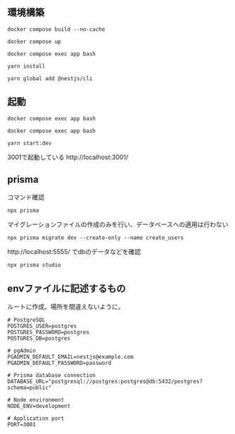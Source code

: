## 環境構築
```
docker compose build --no-cache
```
```
docker compose up
```
```
docker compose exec app bash
```
```
yarn install
```
```
yarn global add @nestjs/cli
```


## 起動
```
docker compose exec app bash
```
```
docker compose exec app bash
```
```
yarn start:dev
```

3001で起動している
http://localhost:3001/


## prisma
コマンド確認
```
npx prisma
```
マイグレーションファイルの作成のみを行い、データベースへの適用は行わない
```
npx prisma migrate dev --create-only --name create_users
```

http://localhost:5555/ でdbのデータなどを確認
```
npx prisma studio
```


## envファイルに記述するもの
ルートに作成。場所を間違えないように。
```
# PostgreSQL
POSTGRES_USER=postgres
POSTGRES_PASSWORD=postgres
POSTGRES_DB=postgres

# pgAdmin
PGADMIN_DEFAULT_EMAIL=nestjs@example.com
PGADMIN_DEFAULT_PASSWORD=password

# Prisma database connection
DATABASE_URL="postgresql://postgres:postgres@db:5432/postgres?schema=public"

# Node environment
NODE_ENV=development

# Application port
PORT=3001
```
